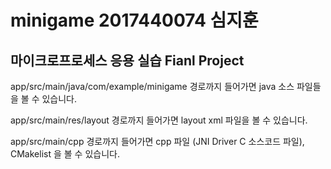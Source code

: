 # minigame 2017440074 심지훈
## 마이크로프로세스 응용 실습 Fianl Project

app/src/main/java/com/example/minigame 경로까지 들어가면 java 소스 파일들을 볼 수 있습니다.

app/src/main/res/layout 경로까지 들어가면 layout xml 파일을 볼 수 있습니다.

app/src/main/cpp 경로까지 들어가면 cpp 파일 (JNI Driver C 소스코드 파일), CMakelist 을 볼 수 있습니다.
